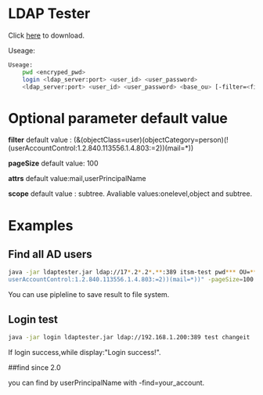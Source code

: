 # LDAP Tester

Click [here](https://github.com/xooxle/ldap-tester/raw/master/versions/v1.0/ldaptester.jar) to download.

Useage:
```bash
Useage:
	pwd <encryped_pwd>
	login <ldap_server:port> <user_id> <user_password>
	<ldap_server:port> <user_id> <user_password> <base_ou> [-filter=<filter>] [-attrs=<attrs>] [-pageSize=<page_size>] [-scope=[onelevel|object|sub]] [-find=<find>]
```

# Optional parameter default value
<b>filter</b>
default value : (&(objectClass=user)(objectCategory=person)(!(userAccountControl:1.2.840.113556.1.4.803:=2))(mail=*))

<b>pageSize</b>
default value: 100

<b>attrs</b>
default value:mail,userPrincipalName

<b>scope</b>
default value : subtree. Avaliable values:onelevel,object and subtree.

# Examples

## Find all AD users
```bash
java -jar ldaptester.jar ldap://17*.2*.2*.**:389 itsm-test pwd*** OU=***有限公司,OU=***,DC=***,DC=***,DC=*** -filter="(&(objectClass=user)(objectCategory=person)(!(
userAccountControl:1.2.840.113556.1.4.803:=2))(mail=*))" -pageSize=100 -atts=mail,userPrincipalName
```
You can use pipleline to save result to file system.



## Login test
```bash
java -jar login ldaptester.jar ldap://192.168.1.200:389 test changeit
```
If login success,while display:"Login success!". 



##find
since 2.0

you can find by userPrincipalName with -find=your_account.


